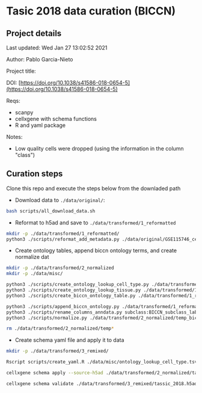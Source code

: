 # Tasic 2018 data curation (BICCN)

## Project details

Last updated: Wed Jan 27 13:02:52 2021

Author: Pablo Garcia-Nieto

Project title: 

DOI: [https://doi.org/10.1038/s41586-018-0654-5](https://doi.org/10.1038/s41586-018-0654-5)

Reqs:

- scanpy
- cellxgene with schema functions
- R and yaml package

Notes:
- Low quality cells were dropped (using the information in the column "class")

## Curation steps

Clone this repo and execute the steps below from the downladed path

- Download data to `./data/original/`:

```bash
bash scripts/all_download_data.sh
```


- Reformat to h5ad and save to `./data/transformed/1_reformatted`

```bash
mkdir -p ./data/transformed/1_reformatted/
python3 ./scripts/reformat_add_metadata.py ./data/original/GSE115746_cells_exon_counts.csv.gz ./data/original/Supplementary_Table_10_Full_Metadata2.txt ./data/original/tsne_tassic_2018_no_NA.csv ./data/transformed/1_reformatted/tassic_2018.h5ad
```

- Create ontology tables, append biccn ontology terms, and create normalize dat

```bash
mkdir -p ./data/transformed/2_normalized
mkdir -p ./data/misc/

python3 ./scripts/create_ontology_lookup_cell_type.py ./data/transformed/1_reformatted/tassic_2018.h5ad ./data/misc/ontology_lookup_cell_type.tsv
python3 ./scripts/create_ontology_lookup_tissue.py ./data/transformed/1_reformatted/tassic_2018.h5ad ./data/misc/ontology_lookup_tissue.tsv
python3 ./scripts/create_biccn_ontology_table.py ./data/transformed/1_reformatted/tassic_2018.h5ad ./data/misc/ontology_biccn.txt

python3 ./scripts/append_biccn_ontology.py ./data/transformed/1_reformatted/tassic_2018.h5ad ./data/misc/ontology_biccn.txt ./data/transformed/2_normalized/temp_biccn.h5ad
python3 ./scripts/rename_columns_anndata.py subclass:BICCN_subclass_label,class:BICCN_class_label ./data/transformed/2_normalized/temp_biccn.h5ad ./data/transformed/2_normalized/temp_biccn_renamed.h5ad
python3 ./scripts/normalize.py ./data/transformed/2_normalized/temp_biccn_renamed.h5ad ./data/transformed/2_normalized/tassic_2018.h5ad

rm ./data/transformed/2_normalized/temp*

```

- Create schema yaml file and apply it to data

```bash
mkdir -p ./data/transformed/3_remixed/

Rscript scripts/create_yaml.R ./data/misc/ontology_lookup_cell_type.tsv ./data/misc/ontology_lookup_tissue.tsv ./schema.yml

cellxgene schema apply --source-h5ad ./data/transformed/2_normalized/tassic_2018.h5ad --remix-config ./schema.yml --output-filename ./data/transformed/3_remixed/tassic_2018.h5ad

cellxgene schema validate ./data/transformed/3_remixed/tassic_2018.h5ad
```
